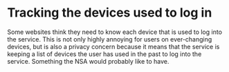 # Tracking the devices used to log in

Some websites think they need to know each device that is used to log into the service. This is not only highly annoying for users on ever-changing devices, but is also a privacy concern because it means that the service is keeping a list of devices the user has used in the past to log into the service. Something the NSA would probably like to have.
